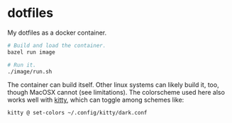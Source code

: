 dotfiles
========

My dotfiles as a docker container.

```bash
# Build and load the container. 
bazel run image

# Run it.
./image/run.sh
```

The container can build itself. Other linux systems can likely build it, too, though MacOSX cannot (see limitations). The colorscheme used here also works well with [kitty](https://github.com/kovidgoyal/kitty), which can toggle among schemes like:

```bash
kitty @ set-colors ~/.config/kitty/dark.conf
```
